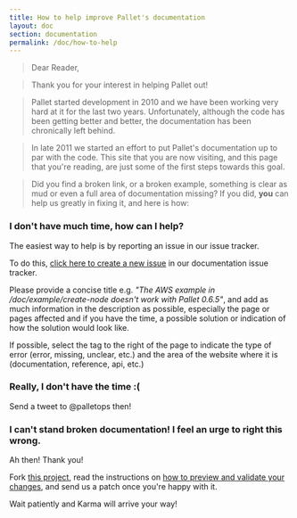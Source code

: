 ```yaml
---
title: How to help improve Pallet's documentation
layout: doc
section: documentation
permalink: /doc/how-to-help
---
```

> Dear Reader,

> Thank you for your interest in helping Pallet out!

> Pallet started development in 2010 and we have been working very
> hard at it for the last two years. Unfortunately, although the code
> has been getting better and better, the documentation has been
> chronically left behind.

> In late 2011 we started an effort to put Pallet's documentation up
> to par with the code. This site that you are now visiting, and this
> page that you're reading, are just some of the first steps towards
> this goal.

> Did you find a broken link, or a broken example, something is clear
> as mud or even a full area of documentation missing? If you did,
> **you** can help us greatly in fixing it, and here is how:

### I don't have much time, how can I help?

The easiest way to help is by reporting an issue in our issue tracker. 

To do this,
[click here to create a new issue](https://github.com/pallet/pallet.github.com/issues/new)
in our documentation issue tracker. 

Please provide a concise title e.g. _"The AWS example in
/doc/example/create-node doesn't work with Pallet 0.6.5"_, and add as
much information in the description as possible, especially the page
or pages affected and if you have the time, a possible solution or
indication of how the solution would look like.

If possible, select the tag to the right of the page to indicate the
type of error (error, missing, unclear, etc.) and the area of the
website where it is (documentation, reference, api, etc.)

### Really, I don't have the time :(

Send a tweet to @palletops then!

### I can't stand broken documentation! I feel an urge to right this wrong.
    
Ah then! Thank you!

Fork [this project](https://github.com/pallet/pallet.github.com), read
the instructions on
[how to preview and validate your changes](https://github.com/pallet/pallet.github.com/blob/master/README.md),
and send us a patch once you're happy with it. 

Wait patiently and Karma will arrive your way!

